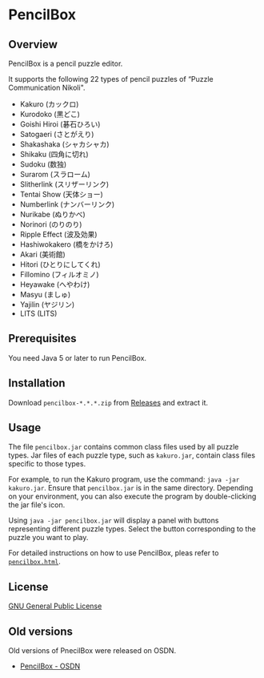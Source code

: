 # PencilBox

## Overview

PencilBox is a pencil puzzle editor.

It supports the following 22 types of pencil puzzles of “Puzzle Communication Nikoli".

-  Kakuro (カックロ)
-  Kurodoko (黒どこ)
-  Goishi Hiroi (碁石ひろい)
-  Satogaeri (さとがえり)
-  Shakashaka (シャカシャカ)
-  Shikaku (四角に切れ)
-  Sudoku (数独)
-  Surarom (スラローム)
-  Slitherlink (スリザーリンク)
-  Tentai Show (天体ショー)
-  Numberlink (ナンバーリンク)
-  Nurikabe (ぬりかべ)
-  Norinori (のりのり)
-  Ripple Effect (波及効果)
-  Hashiwokakero (橋をかけろ)
-  Akari (美術館)
-  Hitori (ひとりにしてくれ)
-  Fillomino (フィルオミノ)
-  Heyawake (へやわけ)
-  Masyu (ましゅ)
-  Yajilin (ヤジリン)
-  LITS (LITS)

## Prerequisites

You need Java 5 or later to run PencilBox.

## Installation

Download `pencilbox-*.*.*.zip` from [Releases](https://github.com/Nayuta4/pencilbox/releases/latest) and extract it.

## Usage

The file `pencilbox.jar` contains common class files used by all puzzle types. Jar files of each puzzle type, such as `kakuro.jar`, contain class files specific to those types.

For example, to run the Kakuro program, use the command: `java -jar kakuro.jar`. Ensure that `pencilbox.jar` is in the same directory. Depending on your environment, you can also execute the program by double-clicking the jar file's icon.

Using `java -jar pencilbox.jar` will display a panel with buttons representing different puzzle types. Select the button corresponding to the puzzle you want to play. 

For detailed instructions on how to use PencilBox, pleas refer to [`pencilbox.html`](doc/pencilbox.html).

## License

[GNU General Public License](doc/LICENSE.txt) 

## Old versions

Old versions of PnecilBox were released on OSDN.
-   [PencilBox - OSDN](https://osdn.net/projects/pencilbox/)
